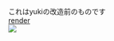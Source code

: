 これはyukiの改造前のものです<br>
<a href="https://render.com">render</a><br>
<image src="https://raw.githubusercontent.com/nyanko3/gazouokiba/main/furan2.png"></image>
